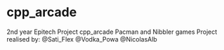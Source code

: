 # cpp_arcade
2nd year Epitech Project cpp_arcade Pacman and Nibbler games
Project realised by: @Sati_Flex
                     @Vodka_Powa
                     @NicolasAlb

